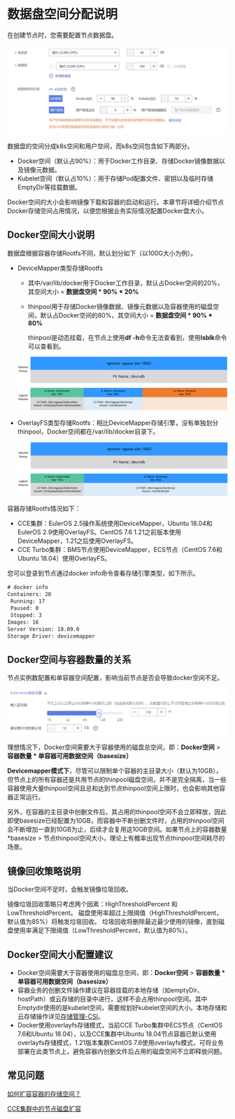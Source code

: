 # 数据盘空间分配说明<a name="cce_01_0341"></a>

在创建节点时，您需要配置节点数据盘。

![](figures/zh-cn_image_0000001172255069.png)

数据盘的空间分成k8s空间和用户空间，而k8s空间包含如下两部分。

-   Docker空间（默认占90%）：用于Docker工作目录、存储Docker镜像数据以及镜像元数据。
-   Kubelet空间（默认占10%）：用于存储Pod配置文件、密钥以及临时存储EmptyDir等挂载数据。

Docker空间的大小会影响镜像下载和容器的启动和运行。本章节将详细介绍节点Docker存储空间占用情况，以便您根据业务实际情况配置Docker盘大小。

## Docker空间大小说明<a name="section10653143445411"></a>

数据盘根据容器存储Rootfs不同，默认划分如下（以100G大小为例）。

-   DeviceMapper类型存储Rootfs

    -   其中/var/lib/docker用于Docker工作目录，默认占Docker空间的20%，其空间大小 =  **数据盘空间 \* 90% \* 20%**
    -   thinpool用于存储Docker镜像数据、镜像元数据以及容器使用的磁盘空间，默认占Docker空间的80%，其空间大小 =  **数据盘空间 \* 90% \* 80%**

        thinpool是动态挂载，在节点上使用**df -h**命令无法查看到，使用**lsblk**命令可以查看到。

    ![](figures/zh-cn_image_0000001180446397.png)


-   OverlayFS类型存储Rootfs：相比DeviceMapper存储引擎，没有单独划分thinpool，Docker空间都在/var/lib/docker目录下。

    ![](figures/zh-cn_image_0000001134406294.png)


容器存储Rootfs情况如下：

-   CCE集群：EulerOS 2.5操作系统使用DeviceMapper，Ubuntu 18.04和EulerOS 2.9使用OverlayFS。CentOS 7.6 1.21之前版本使用DeviceMapper，1.21之后使用OverlayFS。
-   CCE Turbo集群：BMS节点使用DeviceMapper，ECS节点（CentOS 7.6和Ubuntu 18.04）使用OverlayFS。

您可以登录到节点通过docker info命令查看存储引擎类型，如下所示。

```
# docker info
Containers: 20
 Running: 17
 Paused: 0
 Stopped: 3
Images: 16
Server Version: 18.09.0
Storage Driver: devicemapper
```

## Docker空间与容器数量的关系<a name="section12119191161518"></a>

节点实例数配置和单容器空间配置，影响当前节点是否会导致docker空间不足。

![](figures/zh-cn_image_0000001134701742.png)

理想情况下，Docker空间需要大于容器使用的磁盘总空间，即：**Docker空间**  \>  **容器数量 \* 单容器可用数据空间（basesize）**

**Devicemapper模式下**，尽管可以限制单个容器的主目录大小（默认为10GB），但节点上的所有容器还是共用节点的thinpool磁盘空间，并不是完全隔离，当一些容器使用大量thinpool空间且总和达到节点thinpool空间上限时，也会影响其他容器正常运行。

另外，在容器的主目录中创删文件后，其占用的thinpool空间不会立即释放，因此即使basesize已经配置为10GB，而容器中不断创删文件时，占用的thinpool空间会不断增加一直到10GB为止，后续才会复用这10GB空间。如果节点上的容器数量\*basesize \> 节点thinpool空间大小，理论上有概率出现节点thinpool空间耗尽的场景。

## 镜像回收策略说明<a name="section1926415516193"></a>

当Docker空间不足时，会触发镜像垃圾回收。

镜像垃圾回收策略只考虑两个因素：HighThresholdPercent 和 LowThresholdPercent。 磁盘使用率超过上限阈值（HighThresholdPercent，默认值为85%）将触发垃圾回收。 垃圾回收将删除最近最少使用的镜像，直到磁盘使用率满足下限阈值（LowThresholdPercent，默认值为80%）。

## Docker空间大小配置建议<a name="section41701981545"></a>

-   Docker空间需要大于容器使用的磁盘总空间，即：**Docker空间**  \>  **容器数量 \* 单容器可用数据空间（basesize）**
-   容器业务的创删文件操作建议在容器挂载的本地存储（如emptyDir、hostPath）或云存储的目录中进行，这样不会占用thinpool空间。其中Emptydir使用的是kubelet空间，需要规划好kubelet空间的大小。本地存储和云存储操作详见[存储管理-CSI](存储管理-CSI.md)。
-   Docker使用overlayfs存储模式，当前CCE Turbo集群中ECS节点（CentOS 7.6和Ubuntu 18.04），以及CCE集群中Ubuntu 18.04节点容器已默认使用overlayfs存储模式，1.21版本集群CentOS 7.6使用overlayfs模式，可将业务部署在此类节点上，避免容器内创删文件后占用的磁盘空间不立即释放问题。

## 常见问题<a name="section20342155412254"></a>

[如何扩容容器的存储空间？](https://support.huaweicloud.com/cce_faq/cce_faq_00224.html)

[CCE集群中的节点磁盘扩容](https://support.huaweicloud.com/bestpractice-cce/cce_bestpractice_00198.html)

